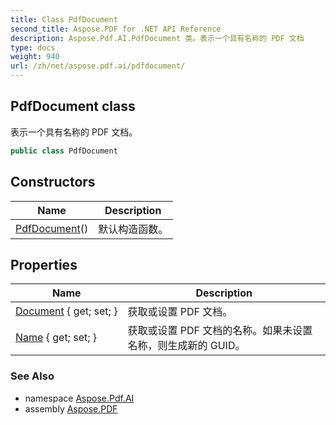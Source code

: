 ```yaml
---
title: Class PdfDocument
second_title: Aspose.PDF for .NET API Reference
description: Aspose.Pdf.AI.PdfDocument 类。表示一个具有名称的 PDF 文档
type: docs
weight: 940
url: /zh/net/aspose.pdf.ai/pdfdocument/
---
```

## PdfDocument class

表示一个具有名称的 PDF 文档。

```csharp
public class PdfDocument
```

## Constructors

| Name | Description |
| --- | --- |
| [PdfDocument](pdfdocument/)() | 默认构造函数。 |

## Properties

| Name | Description |
| --- | --- |
| [Document](../../aspose.pdf.ai/pdfdocument/document/) { get; set; } | 获取或设置 PDF 文档。 |
| [Name](../../aspose.pdf.ai/pdfdocument/name/) { get; set; } | 获取或设置 PDF 文档的名称。如果未设置名称，则生成新的 GUID。 |

### See Also

* namespace [Aspose.Pdf.AI](../../aspose.pdf.ai/)
* assembly [Aspose.PDF](../../)